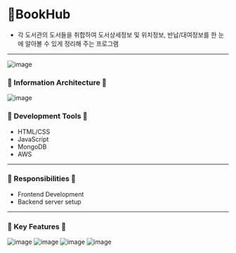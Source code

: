 # **📖BookHub**
- 각 도서관의 도서들을 취합하여 도서상세정보 및 위치정보, 반납/대여정보를 한 눈에 알아볼 수 있게 정리해 주는 프로그램
* * *

![image](https://github.com/user-attachments/assets/7ee0b91f-1658-4890-8476-e2ca1a544d39)

### 🔷 Information Architecture 🔷
![image](https://github.com/user-attachments/assets/eaf1b065-5aee-41f3-8db2-9e3b8ada643e)

### 💠 Development Tools 💠
- HTML/CSS
- JavaScript
- MongoDB
- AWS
* * *

### 💠 Responsibilities 💠
- Frontend Development
- Backend server setup
* * *

### 💠 Key Features 💠
![image](https://github.com/user-attachments/assets/322b6639-9719-486d-87ce-9b0e0f67273a)
![image](https://github.com/user-attachments/assets/296c2f39-13d5-4052-8b6a-ba86017d78df)
![image](https://github.com/user-attachments/assets/3d9825be-8446-439e-82ab-f2e2e95c672a)
![image](https://github.com/user-attachments/assets/68237dad-d149-458d-8197-5702a668929e)



